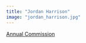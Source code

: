 ```yaml
---
title: "Jordan Harrison"
image: "jordan_harrison.jpg"
---
```


[Annual Commission](/programs/commissions)
